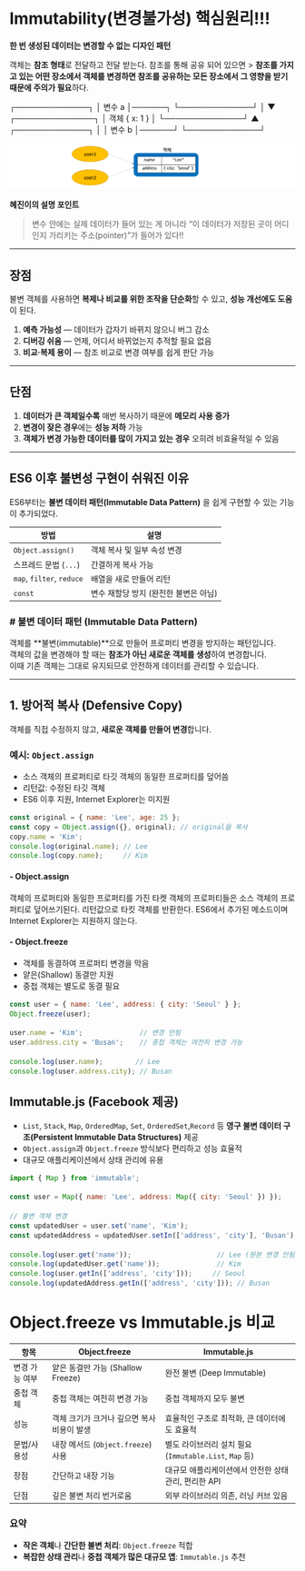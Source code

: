  # Immutability(변경불가성) 핵심원리!!!
**한 번 생성된 데이터는 변경할 수 없는 디자인 패턴**

 객체는 **참조 형태**로 전달하고 전달 받는다.
 참조를 통해 공유 되어 있으면 > **참조를 가지고 있는 어떤 장소에서 객체를 변경하면 참조를 공유하는 모든 장소에서 그 영향을 받기 때문에 주의가 필요**하다.



┌─────────────┐
│  변수 a     │──────┐
└─────────────┘      │
                     ▼
               ┌──────────────┐
               │  객체 { x: 1 } │
               └──────────────┘
                     ▲
┌─────────────┐      │
│  변수 b     │──────┘
└─────────────┘

![alt text](image.png)

**혜진이의 설명 포인트**
>변수 안에는 실제 데이터가 들어 있는 게 아니라
> “이 데이터가 저장된 곳이 어디인지 가리키는 주소(pointer)”가 들어가 있다!! 
---


## 장점
불변 객체를 사용하면 **복제나 비교를 위한 조작을 단순화**할 수 있고, **성능 개선에도 도움**이 된다.

1. **예측 가능성** — 데이터가 갑자기 바뀌지 않으니 버그 감소  
2. **디버깅 쉬움** — 언제, 어디서 바뀌었는지 추적할 필요 없음  
3. **비교·복제 용이** — 참조 비교로 변경 여부를 쉽게 판단 가능  


---

## 단점
1. **데이터가 큰 객체일수록** 매번 복사하기 때문에 **메모리 사용 증가**  
2. **변경이 잦은 경우**에는 **성능 저하** 가능  
3. **객체가 변경 가능한 데이터를 많이 가지고 있는 경우** 오히려 비효율적일 수 있음  

---

##  ES6 이후 불변성 구현이 쉬워진 이유
ES6부터는 **불변 데이터 패턴(Immutable Data Pattern)** 을 쉽게 구현할 수 있는 기능이 추가되었다.

| 방법 | 설명 |
|------|------|
| `Object.assign()` | 객체 복사 및 일부 속성 변경 |
| 스프레드 문법 (`...`) | 간결하게 복사 가능 |
| `map`, `filter`, `reduce` | 배열을 새로 만들어 리턴 |
| `const` | 변수 재할당 방지 (완전한 불변은 아님) |

### # 불변 데이터 패턴 (Immutable Data Pattern)

객체를 **불변(immutable)**으로 만들어 프로퍼티 변경을 방지하는 패턴입니다.  
객체의 값을 변경해야 할 때는 **참조가 아닌 새로운 객체를 생성**하여 변경합니다.  
이때 기존 객체는 그대로 유지되므로 안전하게 데이터를 관리할 수 있습니다.

---

## 1. 방어적 복사 (Defensive Copy)

객체를 직접 수정하지 않고, **새로운 객체를 만들어 변경**합니다.

### 예시: `Object.assign`

- 소스 객체의 프로퍼티로 타깃 객체의 동일한 프로퍼티를 덮어씀
- 리턴값: 수정된 타깃 객체
- ES6 이후 지원, Internet Explorer는 미지원

```js
const original = { name: 'Lee', age: 25 };
const copy = Object.assign({}, original); // original을 복사
copy.name = 'Kim';
console.log(original.name); // Lee
console.log(copy.name);     // Kim
```

#### - Object.assign 
 객체의 프로퍼티와 동일한 프로퍼티를 가진 타켓 객체의 프로퍼티들은 소스 객체의 프로퍼티로 덮어쓰기된다. 리턴값으로 타킷 객체를 반환한다. 
 ES6에서 추가된 메소드이며 Internet Explorer는 지원하지 않는다.


 #### - Object.freeze
 - 객체를 동결하여 프로퍼티 변경을 막음
 - 얕은(Shallow) 동결만 지원
 - 중첩 객체는 별도로 동결 필요

```js 
const user = { name: 'Lee', address: { city: 'Seoul' } };
Object.freeze(user);

user.name = 'Kim';              // 변경 안됨
user.address.city = 'Busan';    // 중첩 객체는 여전히 변경 가능

console.log(user.name);        // Lee
console.log(user.address.city); // Busan
```
## Immutable.js (Facebook 제공)  
- `List`, `Stack`, `Map`, `OrderedMap`, `Set`, `OrderedSet`,`Record` 등 **영구 불변 데이터 구조(Persistent Immutable Data Structures)** 제공
- `Object.assign`과 `Object.freeze` 방식보다 편리하고 성능 효율적
- 대규모 애플리케이션에서 상태 관리에 유용

``` js
import { Map } from 'immutable';

const user = Map({ name: 'Lee', address: Map({ city: 'Seoul' }) });

// 불변 객체 변경
const updatedUser = user.set('name', 'Kim');
const updatedAddress = updatedUser.setIn(['address', 'city'], 'Busan');

console.log(user.get('name'));                     // Lee (원본 변경 안됨)
console.log(updatedUser.get('name'));              // Kim
console.log(user.getIn(['address', 'city']));     // Seoul
console.log(updatedAddress.getIn(['address', 'city'])); // Busan
```


# Object.freeze vs Immutable.js 비교

| 항목 | Object.freeze | Immutable.js |
|------|---------------|--------------|
| 변경 가능 여부 | 얕은 동결만 가능 (Shallow Freeze) | 완전 불변 (Deep Immutable) |
| 중첩 객체 | 중첩 객체는 여전히 변경 가능 | 중첩 객체까지 모두 불변 |
| 성능 | 객체 크기가 크거나 깊으면 복사 비용이 발생 | 효율적인 구조로 최적화, 큰 데이터에도 효율적 |
| 문법/사용성 | 내장 메서드 (`Object.freeze`) 사용 | 별도 라이브러리 설치 필요 (`Immutable.List`, `Map` 등) |
| 장점 | 간단하고 내장 기능 | 대규모 애플리케이션에서 안전한 상태 관리, 편리한 API |
| 단점 | 깊은 불변 처리 번거로움 | 외부 라이브러리 의존, 러닝 커브 있음 |

###  요약

- **작은 객체**나 **간단한 불변 처리**: `Object.freeze` 적합  
- **복잡한 상태 관리**나 **중첩 객체가 많은 대규모 앱**: `Immutable.js` 추천
